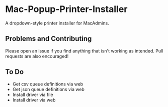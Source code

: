 # Mac-Popup-Printer-Installer
A dropdown-style printer installer for MacAdmins.

## Problems and Contributing
Please open an issue if you find anything that isn't working as intended. Pull requests are also encouraged!

## To Do
- Get csv queue definitions via web
- Get json queue definitions via web
- Install driver via file
- Install driver via web
